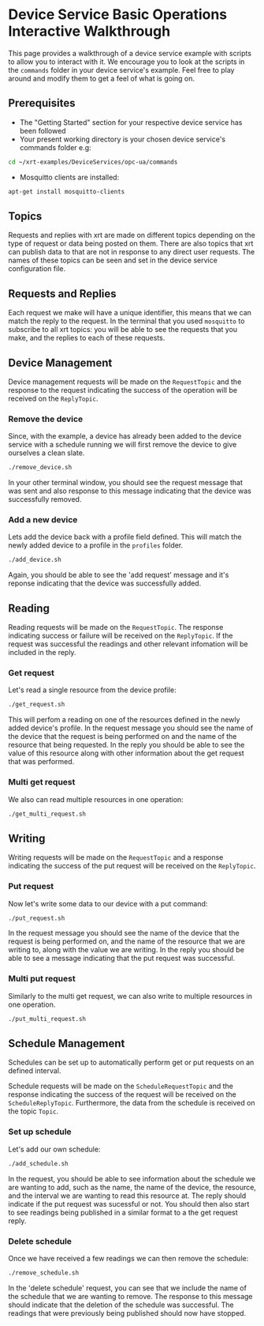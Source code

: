 # Device Service Basic Operations Interactive Walkthrough

This page provides a walkthrough of a device service example with scripts to allow you to interact with it. 
We encourage you to look at the scripts in the `commands` folder in your device service's example. Feel free to play around and modify them to get a feel of what is going on.

## Prerequisites

* The "Getting Started" section for your respective device service has been followed 
* Your present working directory is your chosen device service's commands folder e.g:

```bash
cd ~/xrt-examples/DeviceServices/opc-ua/commands
```

* Mosquitto clients are installed:

```bash
apt-get install mosquitto-clients
```

## Topics

Requests and replies with xrt are made on different topics depending on the type of request or data being posted on them. There are also topics that xrt can publish data to that are not in response to any direct user requests. The names of these topics can be seen and set in the device service configuration file. 

## Requests and Replies

Each request we make will have a unique identifier, this means that we can match the reply to the request. In the terminal that you used `mosquitto` to subscribe to all xrt topics: you will be able to see the requests that you make, and the replies to each of these requests. 

## Device Management

Device management requests will be made on the `RequestTopic` and the response to the request indicating the success of the operation will be received on the `ReplyTopic`. 

### Remove the device
Since, with the example, a device has already been added to the device service with a schedule running we will first remove the device to give ourselves a clean slate.

```bash
./remove_device.sh
```

In your other terminal window, you should see the request message that was sent and also response to this message indicating that the device was successfully removed. 

### Add a new device
Lets add the device back with a profile field defined. This will match the newly added device to a profile in the `profiles` folder.

```bash
./add_device.sh
```

Again, you should be able to see the 'add request' message and it's reponse indicating that the device was successfully added. 

## Reading 

Reading requests will be made on the `RequestTopic`. The response indicating success or failure will be received on the `ReplyTopic`. If the request was successful the readings and other relevant infomation will be included in the reply.

### Get request
Let's read a single resource from the device profile:

```bash
./get_request.sh
```
This will perfom a reading on one of the resources defined in the newly added device's profile. In the request message you should see the name of the device that the request is being performed on and the name of the resource that being requested. In the reply you should be able to see the value of this resource along with other information about the get request that was performed. 

### Multi get request
We also can read multiple resources in one operation:

```bash
./get_multi_request.sh
```

## Writing

Writing requests will be made on the `RequestTopic` and a response indicating the success of the put request will be received on the `ReplyTopic`.

### Put request
Now let's write some data to our device with a put command:

```bash
./put_request.sh
```

 In the request message you should see the name of the device that the request is being performed on, and the name of the resource that we are writing to, along with the value we are writing. In the reply you should be able to see a message indicating that the put request was successful. 

### Multi put request
Similarly to the multi get request, we can also write to multiple resources in one operation.

```bash
./put_multi_request.sh
```

## Schedule Management

Schedules can be set up to automatically perform get or put requests on an defined interval.

Schedule requests will be made on the `ScheduleRequestTopic` and the response indicating the success of the request will be received on the `ScheduleReplyTopic`. Furthermore, the data from the schedule is received on the topic `Topic`. 

### Set up schedule
Let's add our own schedule:
```bash
./add_schedule.sh
```

In the request, you should be able to see information about the schedule we are wanting to add, such as the name, the name of the device, the resource, and the interval we are wanting to read this resource at. The reply should indicate if the put request was sucessful or not. You should then also start to see readings being published in a similar format to a the get request reply.

### Delete schedule
Once we have received a few readings we can then remove the schedule:
```bash
./remove_schedule.sh
```

In the 'delete schedule' request, you can see that we include the name of the schedule that we are wanting to remove. The response to this message should indicate that the deletion of the schedule was successful. The readings that were previously being published should now have stopped.
